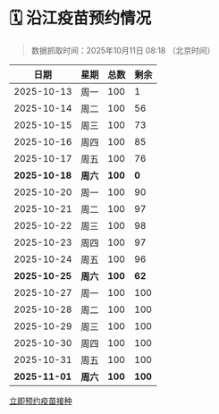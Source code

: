 # 🗓️ 沿江疫苗预约情况

> 数据抓取时间：2025年10月11日 08:18 （北京时间）

| 日期 | 星期 | 总数 | 剩余 |
|------|------|------|------|
| 2025-10-13 | 周一 | 100 | 1 |
| 2025-10-14 | 周二 | 100 | 56 |
| 2025-10-15 | 周三 | 100 | 73 |
| 2025-10-16 | 周四 | 100 | 85 |
| 2025-10-17 | 周五 | 100 | 76 |
| **2025-10-18** | **周六** | **100** | **0** |
| 2025-10-20 | 周一 | 100 | 90 |
| 2025-10-21 | 周二 | 100 | 97 |
| 2025-10-22 | 周三 | 100 | 98 |
| 2025-10-23 | 周四 | 100 | 97 |
| 2025-10-24 | 周五 | 100 | 96 |
| **2025-10-25** | **周六** | **100** | **62** |
| 2025-10-27 | 周一 | 100 | 100 |
| 2025-10-28 | 周二 | 100 | 100 |
| 2025-10-29 | 周三 | 100 | 100 |
| 2025-10-30 | 周四 | 100 | 100 |
| 2025-10-31 | 周五 | 100 | 100 |
| **2025-11-01** | **周六** | **100** | **100** |


<div class="button-container">
<a class="btn" href="http://yfzweb.ishequ.net/#/login" target="_blank">立即预约疫苗接种</a>
</div>
